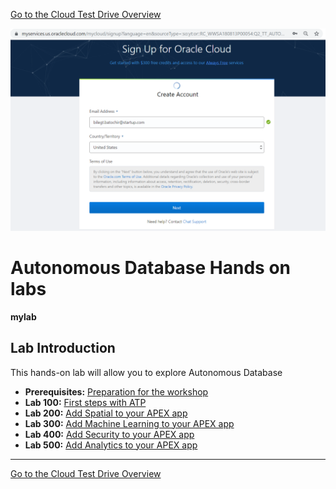 [Go to the Cloud Test Drive Overview](/README.md)

![images](/images/step1/0.registration.PNG)

# Autonomous Database Hands on labs #
**mylab**
## Lab Introduction

This hands-on lab will allow you to explore Autonomous Database

- **Prerequisites:** [Preparation for the workshop](prereq.md)
- **Lab 100:** [First steps with ATP](step1.md)
- **Lab 200:** [Add Spatial to your APEX app](L200.md)
- **Lab 300:** [Add Machine Learning to your APEX app](L300.md)
- **Lab 400:** [Add Security to your APEX app](L400.md)
- **Lab 500:** [Add Analytics to your APEX app](L500.md)





---

[Go to the Cloud Test Drive Overview](../readme.md)
